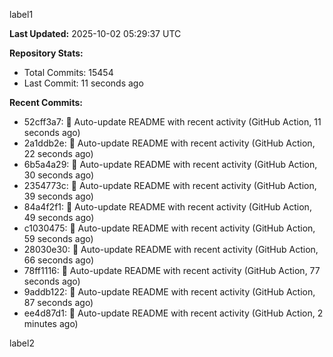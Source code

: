 
label1 
<!-- ACTIVITY_START -->
**Last Updated:** 2025-10-02 05:29:37 UTC

**Repository Stats:**
- Total Commits: 15454
- Last Commit: 11 seconds ago

**Recent Commits:**
- 52cff3a7: 🤖 Auto-update README with recent activity (GitHub Action, 11 seconds ago)
- 2a1ddb2e: 🤖 Auto-update README with recent activity (GitHub Action, 22 seconds ago)
- 6b5a4a29: 🤖 Auto-update README with recent activity (GitHub Action, 30 seconds ago)
- 2354773c: 🤖 Auto-update README with recent activity (GitHub Action, 39 seconds ago)
- 84a4f2f1: 🤖 Auto-update README with recent activity (GitHub Action, 49 seconds ago)
- c1030475: 🤖 Auto-update README with recent activity (GitHub Action, 59 seconds ago)
- 28030e30: 🤖 Auto-update README with recent activity (GitHub Action, 66 seconds ago)
- 78ff1116: 🤖 Auto-update README with recent activity (GitHub Action, 77 seconds ago)
- 9addb122: 🤖 Auto-update README with recent activity (GitHub Action, 87 seconds ago)
- ee4d87d1: 🤖 Auto-update README with recent activity (GitHub Action, 2 minutes ago)
<!-- ACTIVITY_END -->

label2
